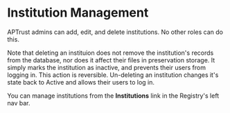 # Institution Management

APTrust admins can add, edit, and delete institutions. No other roles can do this.

Note that deleting an instituion does not remove the institution's records from the database, nor does it affect their files in preservation storage. It simply marks the institution as inactive, and prevents their users from logging in. This action is reversible. Un-deleting an institution changes it's state back to Active and allows their users to log in.

You can manage institutions from the **Institutions** link in the Registry's left nav bar.
